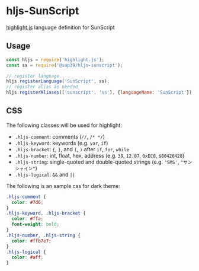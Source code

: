 # hljs-SunScript
[highlight.js](https://github.com/highlightjs/highlight.js) language definition for SunScript

## Usage
```javascript
const hljs = require('highlight.js');
const ss = require('@sup39/hljs-sunscript');

// register language
hljs.registerLanguage('SunScript', ss);
// register alias as needed
hljs.registerAliases(['sunscript', 'ss'], {languageName: 'SunScript'});
```

## CSS
The following classes will be used for highlight:
- `.hljs-comment`: comments (`//`, `/* */`)
- `.hljs-keyword`: keywords (e.g. `var`, `if`)
- `.hljs-bracket`: `{`, `}`, and `(`, `)` after `if`, `for`, `while`
- `.hljs-number`: int, float, hex, address (e.g. `39`, `12.07`, `0xEC0`, `$80426428`)
- `.hljs-string`: single-quoted and double-quoted strings (e.g. `'SMS'`, `"サンシャイン"`)
- `.hljs-logical`: `&&` and `||`

The following is an sample css for dark theme:
```css
.hljs-comment {
  color: #7d6;
}
.hljs-keyword, .hljs-bracket {
  color: #ffa;
  font-weight: bold;
}
.hljs-number, .hljs-string {
  color: #ffb7e7;
}
.hljs-logical {
  color: #aff;
}
```
